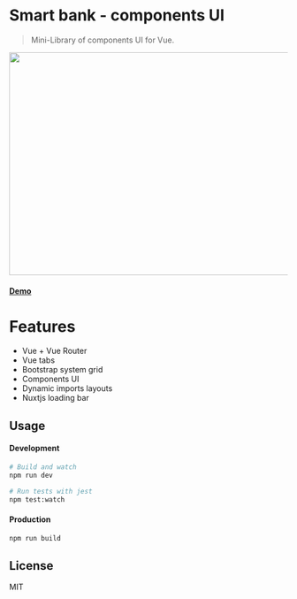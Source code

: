 # Smart bank - components UI
> Mini-Library of components UI for Vue.
<p align="center">
  <img width="950" height="403" src="https://github.com/jairoblatt/smart-bank/blob/main/src/demos/dashboard.png">
</p>

#### [Demo](https://smart-bank-ui-components.vercel.app/login)

# Features
  - Vue + Vue Router
  - Vue tabs
  - Bootstrap system grid
  - Components UI
  - Dynamic imports layouts 
  - Nuxtjs loading  bar

## Usage

#### Development

```bash
# Build and watch
npm run dev

# Run tests with jest
npm test:watch
```

#### Production

```bash
npm run build
```
License
----
MIT
